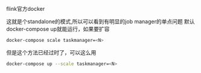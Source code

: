 flink官方docker

这就是个standalone的模式,所以可以看到有明显的job manager的单点问题
默认docker-compose up就能运行，如果要扩容

```bash
docker-compose scale taskmanager=<N>
```

但是这个方法已经过时了，可以这么用

```bash
docker-compose up --scale taskmanager=<N>
```
